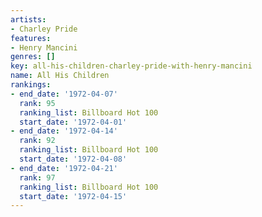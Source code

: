```yaml
---
artists:
- Charley Pride
features:
- Henry Mancini
genres: []
key: all-his-children-charley-pride-with-henry-mancini
name: All His Children
rankings:
- end_date: '1972-04-07'
  rank: 95
  ranking_list: Billboard Hot 100
  start_date: '1972-04-01'
- end_date: '1972-04-14'
  rank: 92
  ranking_list: Billboard Hot 100
  start_date: '1972-04-08'
- end_date: '1972-04-21'
  rank: 97
  ranking_list: Billboard Hot 100
  start_date: '1972-04-15'
---
```


